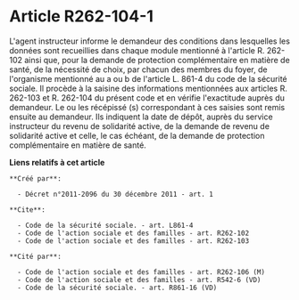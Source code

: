 # Article R262-104-1

L'agent instructeur informe le demandeur des conditions dans lesquelles les données sont recueillies dans chaque module
mentionné à l'article R. 262-102  ainsi que, pour la demande de protection complémentaire en matière de santé, de la
nécessité de choix, par chacun des membres du foyer, de l'organisme mentionné au a ou b de l'article L. 861-4 du code de la
sécurité sociale. Il procède à la saisine des informations mentionnées aux articles R. 262-103 et R. 262-104 du présent code
et en vérifie l'exactitude auprès du demandeur. Le ou les récépissé (s) correspondant à ces saisies sont remis ensuite au
demandeur. Ils indiquent la date de dépôt, auprès du service instructeur du revenu de solidarité active, de la demande de
revenu de solidarité active et celle, le cas échéant, de la demande de protection complémentaire en matière de santé.

**Liens relatifs à cet article**

	**Créé par**:

	  - Décret n°2011-2096 du 30 décembre 2011 - art. 1

	**Cite**:

	  - Code de la sécurité sociale. - art. L861-4
	  - Code de l'action sociale et des familles - art. R262-102
	  - Code de l'action sociale et des familles - art. R262-103

	**Cité par**:

	  - Code de l'action sociale et des familles - art. R262-106 (M)
	  - Code de l'action sociale et des familles - art. R542-6 (VD)
	  - Code de la sécurité sociale. - art. R861-16 (VD)

